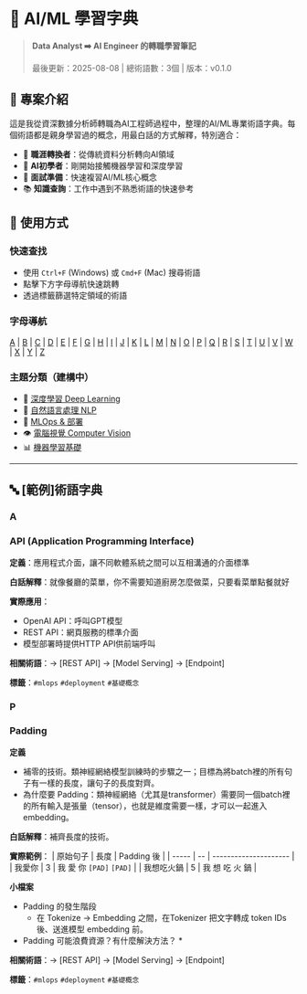 # 🤖 AI/ML 學習字典

> **Data Analyst ➡️ AI Engineer 的轉職學習筆記**
> 
> 最後更新：2025-08-08 | 總術語數：3個 | 版本：v0.1.0

## 📖 專案介紹

這是我從資深數據分析師轉職為AI工程師過程中，整理的AI/ML專業術語字典。每個術語都是親身學習過的概念，用最白話的方式解釋，特別適合：

- 🔄 **職涯轉換者**：從傳統資料分析轉向AI領域
- 👶 **AI初學者**：剛開始接觸機器學習和深度學習
- 💼 **面試準備**：快速複習AI/ML核心概念
- 📚 **知識查詢**：工作中遇到不熟悉術語的快速參考

## 🎯 使用方式

### 快速查找
- 使用 `Ctrl+F` (Windows) 或 `Cmd+F` (Mac) 搜尋術語
- 點擊下方字母導航快速跳轉
- 透過標籤篩選特定領域的術語

### 字母導航
[A](#a) | [B](#b) | [C](#c) | [D](#d) | [E](#e) | [F](#f) | [G](#g) | [H](#h) | [I](#i) | [J](#j) | [K](#k) | [L](#l) | [M](#m) | [N](#n) | [O](#o) | [P](#p) | [Q](#q) | [R](#r) | [S](#s) | [T](#t) | [U](#u) | [V](#v) | [W](#w) | [X](#x) | [Y](#y) | [Z](#z)

### 主題分類（建構中）
- 🧠 [深度學習 Deep Learning](#深度學習-deep-learning)
- 💬 [自然語言處理 NLP](#自然語言處理-nlp)
- 🔧 [MLOps & 部署](#mlops--部署)
- 👁️ [電腦視覺 Computer Vision](#電腦視覺-computer-vision)
- 📊 [機器學習基礎](#機器學習基礎)

---

## 🔤 [範例]術語字典

### A

### API (Application Programming Interface)
**定義**：應用程式介面，讓不同軟體系統之間可以互相溝通的介面標準

**白話解釋**：就像餐廳的菜單，你不需要知道廚房怎麼做菜，只要看菜單點餐就好

**實際應用**：
- OpenAI API：呼叫GPT模型
- REST API：網頁服務的標準介面
- 模型部署時提供HTTP API供前端呼叫

**相關術語**：→ [REST API] → [Model Serving] → [Endpoint]

**標籤**：`#mlops` `#deployment` `#基礎概念`


### P
### Padding 
**定義** 
* 補零的技術。類神經網絡模型訓練時的步驟之一；目標為將batch裡的所有句子有一樣的長度，讓句子的長度對齊。
* 為什麼要 Padding：類神經網絡（尤其是transformer）需要同一個batch裡的所有輸入是張量（tensor），也就是維度需要一樣，才可以一起進入embedding。

**白話解釋**：補齊長度的技術。

**實際範例**：
| 原始句子  | 長度 | Padding 後             |
| ----- | -- | --------------------- |
| 我愛你   | 3  | 我 愛 你 `[PAD]` `[PAD]` |
| 我想吃火鍋 | 5  | 我 想 吃 火 鍋             |

**小檔案**
* Padding 的發生階段
    * 在 Tokenize → Embedding 之間，在Tokenizer 把文字轉成 token IDs 後、送進模型 embedding 前。
* Padding 可能浪費資源？有什麼解決方法？
    * 

**相關術語**：→ [REST API] → [Model Serving] → [Endpoint]

**標籤**：`#mlops` `#deployment` `#基礎概念`